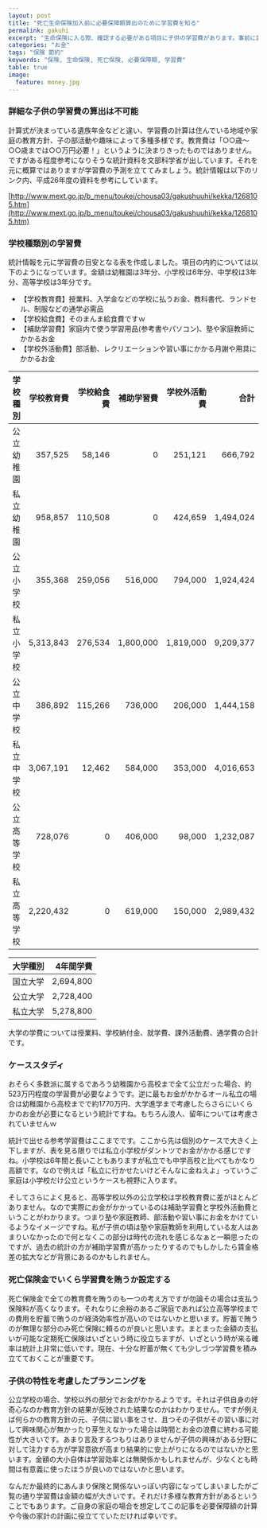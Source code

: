 ```yaml
---
layout: post
title: "死亡生命保険加入前に必要保障額算出のために学習費を知る"
permalink: gakuhi
excerpt: "生命保険に入る際、確認する必要がある項目に子供の学習費があります。事前に詳細な計算をするのは非常に難しいですが参考になる資料があるので紹介します。"
categories: "お金"
tags: "保険 節約"
keywords: "保険, 生命保険, 死亡保険, 必要保障額, 学習費"
table: true
image:
  feature: money.jpg
---
```


### 詳細な子供の学習費の算出は不可能

計算式が決まっている遺族年金などと違い、学習費の計算は住んでいる地域や家庭の教育方針、子の部活動や趣味によって多種多様です。教育費は「○○歳〜○○歳までは○○万円必要！」というように決まりきったものではありません。ですがある程度参考になりそうな統計資料を文部科学省が出しています。それを元に概算ではありますが学習費の予測を立ててみましょう。統計情報は以下のリンク内、平成26年度の資料を参考にしています。

[http://www.mext.go.jp/b_menu/toukei/chousa03/gakushuuhi/kekka/1268105.htm](http://www.mext.go.jp/b_menu/toukei/chousa03/gakushuuhi/kekka/1268105.htm)

### 学校種類別の学習費

統計情報を元に学習費の目安となる表を作成しました。項目の内約については以下のようになっています。金額は幼稚園は3年分、小学校は6年分、中学校は3年分、高等学校は3年分です。

- 【学校教育費】授業料、入学金などの学校に払うお金、教科書代、ランドセル、制服などの通学必需品
- 【学校給食費】そのまんま給食費ですｗ
- 【補助学習費】家庭内で使う学習用品(参考書やパソコン)、塾や家庭教師にかかるお金
- 【学校外活動費】部活動、レクリエーションや習い事にかかる月謝や用具にかかるお金

|学校種別|学校教育費|学校給食費|補助学習費|学校外活動費|合計|
|-------|--------:|--------:|---------:|------:|----:|
|公立幼稚園|357,525|58,146|0|251,121|666,792|
|私立幼稚園|958,857|110,508|0|424,659|1,494,024|
|公立小学校|355,368|259,056|516,000|794,000|1,924,424|
|私立小学校|5,313,843|276,534|1,800,000|1,819,000|9,209,377|
|公立中学校|386,892|115,266|736,000|206,000|1,444,158|
|私立中学校|3,067,191|12,462|584,000|353,000|4,016,653|
|公立高等学校|728,076|0|406,000|98,000|1,232,087|
|私立高等学校|2,220,432|0|619,000|150,000|2,989,432|

|大学種別|4年間学費|
|-------|--------:|
|国立大学|2,694,800|
|公立大学|2,728,400|
|私立大学|5,278,800|

大学の学費については授業料、学校納付金、就学費、課外活動費、通学費の合計です。

### ケーススタディ

おそらく多数派に属するであろう幼稚園から高校まで全て公立だった場合、約523万円程度の学習費が必要なようです。逆に最もお金がかかるオール私立の場合は幼稚園から高校までで約1770万円、大学進学まで考慮したらさらにいくらかのお金が必要になるという統計ですね。もちろん浪人、留年については考慮されていませんｗ

統計で出せる参考学習費はここまでです。ここから先は個別のケースで大きく上下しますが、表を見る限りでは私立小学校がダントツでお金がかかる感じですね。小学校は6年間と長いこともありますが私立でも中学高校と比べてもかなり高額です。なので例えば「私立に行かせたいけどそんなに金ねえよ」っていうご家庭は小学校だけ公立というケースも視野に入ります。

そしてさらによく見ると、高等学校以外の公立学校は学校教育費に差がほとんどありません。なので実際にお金がかかっているのは補助学習費と学校外活動費ということがわかります。つまり塾や家庭教師、部活動や習い事にお金をかけているようなイメージですね。私が子供の頃は塾や家庭教師を利用している友人はあまりいなかったので何となくこの部分は時代の流れを感じるなぁと一瞬思ったのですが、過去の統計の方が補助学習費が高かったりするのでもしかしたら賃金格差の拡大などが背景にあるのかもしれません。

### 死亡保険金でいくら学習費を賄うか設定する

死亡保険金で全ての教育費を賄うのも一つの考え方ですが勿論その場合は支払う保険料が高くなります。それなりに余裕のあるご家庭であれば公立高等学校までの費用を貯蓄で賄うのが経済効率性が高いのではないかと思います。貯蓄で賄うのが無理な部分のみ死亡保険に頼るのが良いと思います。まとまった金額の支払いが可能な定期死亡保険はいざという時に役立ちますが、いざという時が来る確率は統計上非常に低いです。現在、十分な貯蓄が無くても少しづつ学習費を積み立てておくことが重要です。

### 子供の特性を考慮したプランニングを

公立学校の場合、学校以外の部分でお金がかかるようです。それは子供自身の好奇心なのか教育方針の結果が反映された結果なのかはわかりません。ですが例えば何らかの教育方針の元、子供に習い事をさせ、且つその子供がその習い事に対して興味関心が無かったり芽生えなかった場合は時間とお金の浪費に終わる可能性が大きいです。あまり言及するつもりはありませんが子供の興味がある分野に対して注力する方が学習意欲が高まり結果的に安上がりになるのではないかと思います。金額の大小自体は学習効率とは無関係かもしれませんが、少なくとも時間は有意義に使ったほうが良いのではないかと思います。

なんだか最終的にあんまり保険と関係ないっぽい内容になってしまいましたがご覧の通り学習費は金額の幅が大きいです。それだけ多様な教育方針があるということでもあります。ご自身の家庭の場合を想定してこの記事を必要保障額の計算や今後の家計の計画に役立てていただければ幸いです。
